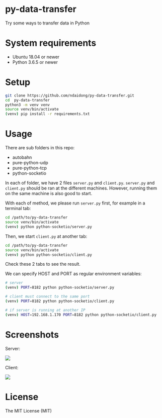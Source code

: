 # py-data-transfer
Try some ways to transfer data in Python


# System requirements

- Ubuntu 18.04 or newer
- Python 3.6.5 or newer


# Setup

```bash
git clone https://github.com/ndaidong/py-data-transfer.git
cd  py-data-transfer
python3 -m venv venv
source venv/bin/activate
(venv) pip install -r requirements.txt
```

# Usage

There are sub folders in this repo:

- autobahn
- pure-python-udp
- pure-python-tcp
- python-socketio

In each of folder, we have 2 files `server.py` and `client.py`.
`server.py` and `client.py` should be ran at the different machines.
However, running them on the same machine is also good to start.

With each of method, we please run `server.py` first, for example in a terminal tab:

```bash
cd /path/to/py-data-transfer
source venv/bin/activate
(venv) python python-socketio/server.py
```

Then, we start `client.py` at another tab:

```bash
cd /path/to/py-data-transfer
source venv/bin/activate
(venv) python python-socketio/client.py
```

Check these 2 tabs to see the result.


We can specify HOST and PORT as regular environment variables:

```bash
# server
(venv) PORT=8182 python python-socketio/server.py

# client must connect to the same port
(venv) PORT=8182 python python-socketio/client.py

# if server is running at another IP
(venv) HOST=192.168.1.170 PORT=8182 python python-socketio/client.py
```


# Screenshots

Server:

![](https://i.imgur.com/rXRgkVA.png)


Client:

![](https://i.imgur.com/ZcIkbZs.png)


# License

The MIT License (MIT)
